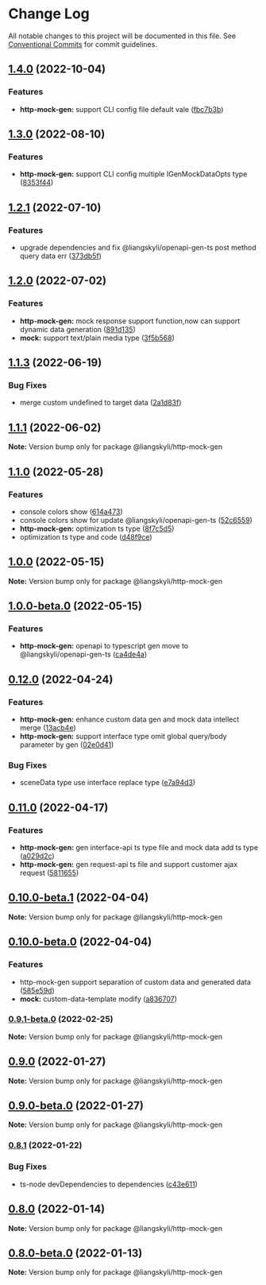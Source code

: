 # Change Log

All notable changes to this project will be documented in this file.
See [Conventional Commits](https://conventionalcommits.org) for commit guidelines.

## [1.4.0](https://github.com/liangskyli/mock/compare/v1.3.0...v1.4.0) (2022-10-04)


### Features

* **http-mock-gen:** support CLI config file default vale ([fbc7b3b](https://github.com/liangskyli/mock/commit/fbc7b3bf0af9d7f7ebf4b19e8d64e9945a6c05af))



## [1.3.0](https://github.com/liangskyli/mock/compare/v1.2.1...v1.3.0) (2022-08-10)


### Features

* **http-mock-gen:** support CLI config multiple IGenMockDataOpts type ([8353f44](https://github.com/liangskyli/mock/commit/8353f44f0e5c523d847bb07bbbead6c28bc896ef))



## [1.2.1](https://github.com/liangskyli/mock/compare/v1.2.0...v1.2.1) (2022-07-10)


### Features

* upgrade dependencies and fix @liangskyli/openapi-gen-ts post method query data err ([373db5f](https://github.com/liangskyli/mock/commit/373db5fb1d7c7bc3c8d6d1d71c5da69aa6a728ea))



## [1.2.0](https://github.com/liangskyli/mock/compare/v1.1.3...v1.2.0) (2022-07-02)


### Features

* **http-mock-gen:** mock response support function,now can support dynamic data generation ([891d135](https://github.com/liangskyli/mock/commit/891d1352e514f59a5a943bbf11ac927d8db622e0))
* **mock:** support text/plain media type ([3f5b568](https://github.com/liangskyli/mock/commit/3f5b56844fb3343e0bd0f85c69eee60a616e6e52))



## [1.1.3](https://github.com/liangskyli/mock/compare/v1.1.2...v1.1.3) (2022-06-19)


### Bug Fixes

* merge custom undefined to target data ([2a1d83f](https://github.com/liangskyli/mock/commit/2a1d83f1983ad24d7ccdb27b33b95208f443afa6))



## [1.1.1](https://github.com/liangskyli/mock/compare/v1.1.0...v1.1.1) (2022-06-02)

**Note:** Version bump only for package @liangskyli/http-mock-gen





## [1.1.0](https://github.com/liangskyli/mock/compare/v1.0.0...v1.1.0) (2022-05-28)


### Features

* console colors show ([614a473](https://github.com/liangskyli/mock/commit/614a4738612f471598263e562d14fce5c215c17b))
* console colors show for update @liangskyli/openapi-gen-ts ([52c6559](https://github.com/liangskyli/mock/commit/52c655939e862b8af6b9f9b778c4d2dc2f5ba88d))
* **http-mock-gen:** optimization ts type ([8f7c5d5](https://github.com/liangskyli/mock/commit/8f7c5d5a76b00dbb666c6981c2a08659b7239ce1))
* optimization ts type and code ([d48f9ce](https://github.com/liangskyli/mock/commit/d48f9ce9c9921a961fc8bcba54c328643cdb5abb))



## [1.0.0](https://github.com/liangskyli/mock/compare/v1.0.0-beta.0...v1.0.0) (2022-05-15)

**Note:** Version bump only for package @liangskyli/http-mock-gen





## [1.0.0-beta.0](https://github.com/liangskyli/mock/compare/v0.12.0...v1.0.0-beta.0) (2022-05-15)


### Features

* **http-mock-gen:** openapi to typescript gen move to @liangskyli/openapi-gen-ts ([ca4de4a](https://github.com/liangskyli/mock/commit/ca4de4aa4c64530ec47c14d1382642f5bfe5ce9d))



## [0.12.0](https://github.com/liangskyli/mock/compare/v0.11.0...v0.12.0) (2022-04-24)


### Features

* **http-mock-gen:** enhance custom data gen and mock data intellect merge ([13acb4e](https://github.com/liangskyli/mock/commit/13acb4ef7131a9e0f133da0f983c26ffc72e0ecb))
* **http-mock-gen:** support interface type omit global query/body parameter by gen ([02e0d41](https://github.com/liangskyli/mock/commit/02e0d41df5430d05b8b9602a8991db16f7419f42))


### Bug Fixes

* sceneData type use interface replace type ([e7a94d3](https://github.com/liangskyli/mock/commit/e7a94d3bb2886da2485ab887366fd502ab6ce871))



## [0.11.0](https://github.com/liangskyli/mock/compare/v0.10.0-beta.1...v0.11.0) (2022-04-17)


### Features

* **http-mock-gen:** gen interface-api ts type file and mock data add ts type ([a029d2c](https://github.com/liangskyli/mock/commit/a029d2c4e599d3ccc93591ee9cecc02144d87e39))
* **http-mock-gen:** gen request-api ts file and support customer ajax request ([5811655](https://github.com/liangskyli/mock/commit/58116559661f14b604a24814c5762da7c638575a))



## [0.10.0-beta.1](https://github.com/liangskyli/mock/compare/v0.10.0-beta.0...v0.10.0-beta.1) (2022-04-04)

**Note:** Version bump only for package @liangskyli/http-mock-gen





## [0.10.0-beta.0](https://github.com/liangskyli/mock/compare/v0.9.1-beta.0...v0.10.0-beta.0) (2022-04-04)


### Features

* http-mock-gen support separation of custom data and generated data ([585e59d](https://github.com/liangskyli/mock/commit/585e59db3ccf208203087751e1db27b627d6d0f9))
* **mock:** custom-data-template modify ([a836707](https://github.com/liangskyli/mock/commit/a8367071a6feee715f0cb9f5c843e96e00902652))



### [0.9.1-beta.0](https://github.com/liangskyli/mock/compare/v0.9.0...v0.9.1-beta.0) (2022-02-25)

**Note:** Version bump only for package @liangskyli/http-mock-gen





## [0.9.0](https://github.com/liangskyli/mock/compare/v0.9.0-beta.5...v0.9.0) (2022-01-27)

**Note:** Version bump only for package @liangskyli/http-mock-gen





## [0.9.0-beta.0](https://github.com/liangskyli/mock/compare/v0.8.1...v0.9.0-beta.0) (2022-01-27)

**Note:** Version bump only for package @liangskyli/http-mock-gen





### [0.8.1](https://github.com/liangskyli/mock/compare/v0.8.0...v0.8.1) (2022-01-22)


### Bug Fixes

* ts-node devDependencies to dependencies ([c43e611](https://github.com/liangskyli/mock/commit/c43e611ca86e7211750dc37b5ea06729248bb1c5))



## [0.8.0](https://github.com/liangskyli/mock/compare/v0.8.0-beta.0...v0.8.0) (2022-01-14)

**Note:** Version bump only for package @liangskyli/http-mock-gen





## [0.8.0-beta.0](https://github.com/liangskyli/mock/compare/v0.7.0...v0.8.0-beta.0) (2022-01-13)

**Note:** Version bump only for package @liangskyli/http-mock-gen

